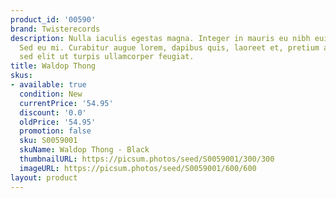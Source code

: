```yaml
---
product_id: '00590'
brand: Twisterecords
description: Nulla iaculis egestas magna. Integer in mauris eu nibh euismod gravida.
  Sed eu mi. Curabitur augue lorem, dapibus quis, laoreet et, pretium ac, nisi. Duis
  sed elit ut turpis ullamcorper feugiat.
title: Waldop Thong
skus:
- available: true
  condition: New
  currentPrice: '54.95'
  discount: '0.0'
  oldPrice: '54.95'
  promotion: false
  sku: S0059001
  skuName: Waldop Thong - Black
  thumbnailURL: https://picsum.photos/seed/S0059001/300/300
  imageURL: https://picsum.photos/seed/S0059001/600/600
layout: product
---
```

